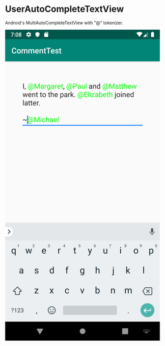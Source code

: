 # UserAutoCompleteTextView
Android's MultiAutoCompleteTextView with "@" tokenizer.

![alt text](https://raw.githubusercontent.com/Bresiu/UserAutoCompleteTextView/master/sample.png)
